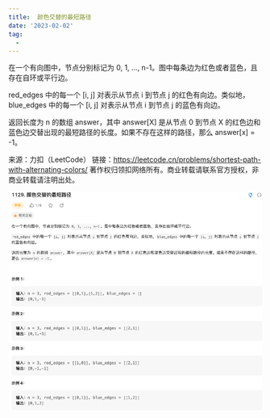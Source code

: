 ```yaml
---
title:  颜色交替的最短路径
date: '2023-02-02'
tag:
  - 
---
```

在一个有向图中，节点分别标记为 0, 1, ..., n-1。图中每条边为红色或者蓝色，且存在自环或平行边。

red_edges 中的每一个 [i, j] 对表示从节点 i 到节点 j 的红色有向边。类似地，blue_edges 中的每一个 [i, j] 对表示从节点 i 到节点 j 的蓝色有向边。

返回长度为 n 的数组 answer，其中 answer[X] 是从节点 0 到节点 X 的红色边和蓝色边交替出现的最短路径的长度。如果不存在这样的路径，那么 answer[x] = -1。

来源：力扣（LeetCode）
链接：https://leetcode.cn/problems/shortest-path-with-alternating-colors/
著作权归领扣网络所有。商业转载请联系官方授权，非商业转载请注明出处。

![alt](./image/example.png)
